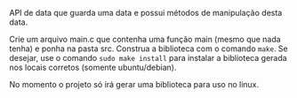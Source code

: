 API de data que guarda uma data e possui métodos de manipulação desta data.

Crie um arquivo main.c que contenha uma função main (mesmo que nada tenha) e ponha na pasta src. Construa a biblioteca com o comando `make`. Se desejar, use o comando `sudo make install` para instalar a biblioteca gerada nos locais corretos (somente ubuntu/debian).

No momento o projeto só irá gerar uma biblioteca para uso no linux.
